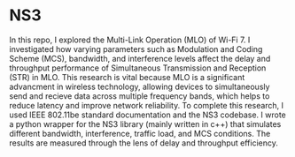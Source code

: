 # NS3
In this repo, I explored the Multi-Link Operation (MLO) of Wi-Fi 7. I investigated how varying parameters such as Modulation and Coding Scheme (MCS), bandwidth, and interference levels affect the delay and throughput performance of Simultaneous Transmission and Reception (STR) in MLO. This research is vital because MLO is a significant advancment in wireless technology, allowing devices to simultaneously send and recieve data across multiple frequency bands, which helps to reduce latency and improve network reliability. To complete this research, I used IEEE 802.11be standard documentation and the NS3 codebase. I wrote a python wrapper for the NS3 library (mainly written in c++) that simulates different bandwidth, interference, traffic load, and MCS conditions. The results are measured through the lens of delay and throughput efficiency.

